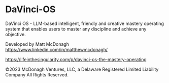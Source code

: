 # DaVinci-OS
DaVinci OS - LLM-based intelligent, friendly and creative mastery operating system that enables users to master any discipline and achieve any objective.

Developed by Matt McDonagh https://www.linkedin.com/in/matthewmcdonagh/

https://lifeinthesingularity.com/p/davinci-os-the-mastery-operating

©2023 McDonagh Ventures, LLC, a Delaware Registered Limited Liability Company
All Rights Reserved.
